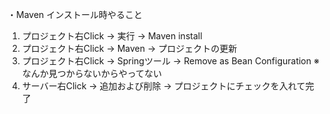 ・Maven インストール時やること
1. プロジェクト右Click → 実行 → Maven install
2. プロジェクト右Click → Maven → プロジェクトの更新
3. プロジェクト右Click → Springツール → Remove as Bean Configuration   ※なんか見つからないからやってない
4. サーバー右Click → 追加および削除 → プロジェクトにチェックを入れて完了

